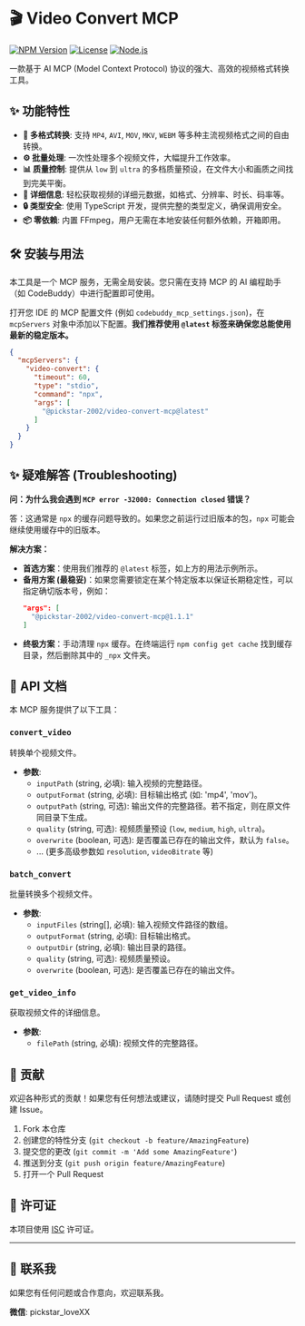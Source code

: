 # 🎬 Video Convert MCP

[![NPM Version](https://img.shields.io/npm/v/@pickstar-2002/video-convert-mcp)](https://www.npmjs.com/package/@pickstar-2002/video-convert-mcp)
[![License](https://img.shields.io/npm/l/@pickstar-2002/video-convert-mcp)](https://github.com/pickstar/video-convert-mcp/blob/main/LICENSE)
[![Node.js](https://img.shields.io/badge/node.js-%3E%3D18.0.0-brightgreen.svg)](https://nodejs.org/)

一款基于 AI MCP (Model Context Protocol) 协议的强大、高效的视频格式转换工具。

## ✨ 功能特性

- **🚀 多格式转换**: 支持 `MP4`, `AVI`, `MOV`, `MKV`, `WEBM` 等多种主流视频格式之间的自由转换。
- **⚙️ 批量处理**: 一次性处理多个视频文件，大幅提升工作效率。
- **📊 质量控制**: 提供从 `low` 到 `ultra` 的多档质量预设，在文件大小和画质之间找到完美平衡。
- **🔧 详细信息**: 轻松获取视频的详细元数据，如格式、分辨率、时长、码率等。
- **🔒 类型安全**: 使用 TypeScript 开发，提供完整的类型定义，确保调用安全。
- **📦 零依赖**: 内置 FFmpeg，用户无需在本地安装任何额外依赖，开箱即用。

## 🛠️ 安装与用法

本工具是一个 MCP 服务，无需全局安装。您只需在支持 MCP 的 AI 编程助手（如 CodeBuddy）中进行配置即可使用。

打开您 IDE 的 MCP 配置文件 (例如 `codebuddy_mcp_settings.json`)，在 `mcpServers` 对象中添加以下配置。**我们推荐使用 `@latest` 标签来确保您总能使用最新的稳定版本。**

```json
{
  "mcpServers": {
    "video-convert": {
      "timeout": 60,
      "type": "stdio",
      "command": "npx",
      "args": [
        "@pickstar-2002/video-convert-mcp@latest"
      ]
    }
  }
}
```

## ✨ 疑难解答 (Troubleshooting)

**问：为什么我会遇到 `MCP error -32000: Connection closed` 错误？**

答：这通常是 `npx` 的缓存问题导致的。如果您之前运行过旧版本的包，`npx` 可能会继续使用缓存中的旧版本。

**解决方案：**

- **首选方案**：使用我们推荐的 `@latest` 标签，如上方的用法示例所示。
- **备用方案 (最稳妥)**：如果您需要锁定在某个特定版本以保证长期稳定性，可以指定确切版本号，例如：
    ```json
    "args": [
      "@pickstar-2002/video-convert-mcp@1.1.1" 
    ]
    ```
- **终极方案**：手动清理 `npx` 缓存。在终端运行 `npm config get cache` 找到缓存目录，然后删除其中的 `_npx` 文件夹。

## 📖 API 文档

本 MCP 服务提供了以下工具：

### `convert_video`

转换单个视频文件。

- **参数**:
  - `inputPath` (string, 必填): 输入视频的完整路径。
  - `outputFormat` (string, 必填): 目标输出格式 (如: 'mp4', 'mov')。
  - `outputPath` (string, 可选): 输出文件的完整路径。若不指定，则在原文件同目录下生成。
  - `quality` (string, 可选): 视频质量预设 (`low`, `medium`, `high`, `ultra`)。
  - `overwrite` (boolean, 可选): 是否覆盖已存在的输出文件，默认为 `false`。
  - ... (更多高级参数如 `resolution`, `videoBitrate` 等)

### `batch_convert`

批量转换多个视频文件。

- **参数**:
  - `inputFiles` (string[], 必填): 输入视频文件路径的数组。
  - `outputFormat` (string, 必填): 目标输出格式。
  - `outputDir` (string, 必填): 输出目录的路径。
  - `quality` (string, 可选): 视频质量预设。
  - `overwrite` (boolean, 可选): 是否覆盖已存在的输出文件。

### `get_video_info`

获取视频文件的详细信息。

- **参数**:
  - `filePath` (string, 必填): 视频文件的完整路径。

## 🤝 贡献

欢迎各种形式的贡献！如果您有任何想法或建议，请随时提交 Pull Request 或创建 Issue。

1.  Fork 本仓库
2.  创建您的特性分支 (`git checkout -b feature/AmazingFeature`)
3.  提交您的更改 (`git commit -m 'Add some AmazingFeature'`)
4.  推送到分支 (`git push origin feature/AmazingFeature`)
5.  打开一个 Pull Request

## 📄 许可证

本项目使用 [ISC](https://opensource.org/licenses/ISC) 许可证。

---

## 📧 联系我

如果您有任何问题或合作意向，欢迎联系我。

**微信**: pickstar_loveXX